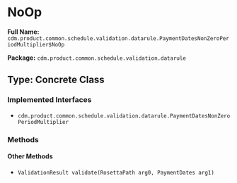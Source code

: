 # NoOp

**Full Name:** `cdm.product.common.schedule.validation.datarule.PaymentDatesNonZeroPeriodMultiplier$NoOp`

**Package:** `cdm.product.common.schedule.validation.datarule`

## Type: Concrete Class

### Implemented Interfaces

- `cdm.product.common.schedule.validation.datarule.PaymentDatesNonZeroPeriodMultiplier`

### Methods

#### Other Methods

- `ValidationResult validate(RosettaPath arg0, PaymentDates arg1)`

